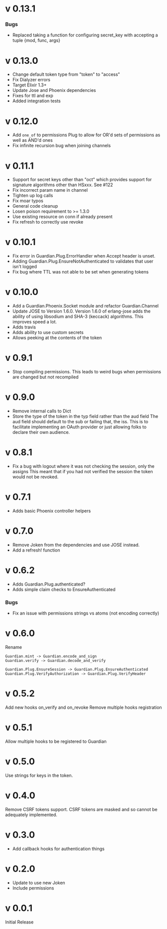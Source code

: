 # v 0.13.1

### Bugs

* Replaced taking a function for configuring secret_key with accepting a tuple {mod, func, args}

# v 0.13.0

* Change default token type from "token" to "access"
* Fix Dialyzer errors
* Target Elixir 1.3+
* Update Jose and Phoenix dependencies
* Fixes for ttl and exp
* Added integration tests

# v 0.12.0
* Add `one_of` to permissions Plug to allow for OR'd sets of permissions as well as AND'd ones
* Fix infinite recursion bug when joining channels

# v 0.11.1

* Support for secret keys other than "oct" which provides support for signature
  algorithms other than HSxxx. See #122
* Fix incorrect param name in channel
* Tighten up log calls
* Fix moar typos
* General code cleanup
* Losen poison requirement to >= 1.3.0
* Use existing resource on conn if already present
* Fix refresh to correctly use revoke

# v 0.10.1

* Fix error in Guardian.Plug.ErrorHandler when Accept header is unset.
* Adding Guardian.Plug.EnsureNotAuthenticated to validates that user isn't logged
* Fix bug where TTL was not able to be set when generating tokens

# v 0.10.0

* Add a Guardian.Phoenix.Socket module and refactor Guardian.Channel
* Update JOSE to Version 1.6.0. Version 1.6.0 of erlang-jose
adds the ability of using libsodium and SHA-3 (keccack) algorithms.
This improves speed a lot.
* Adds travis
* Adds ability to use custom secrets
* Allows peeking at the contents of the token

# v 0.9.1

* Stop compiling permissions. This leads to weird bugs when permissions are
  changed but not recompiled

# v 0.9.0

* Remove internal calls to Dict
* Store the type of the token in the typ field rather than the aud field
  The aud field should default to the sub or failing that, the iss.
  This is to facilitate implementing an OAuth provider or just allowing
  folks to declare their own audience.

# v 0.8.1

* Fix a bug with logout where it was not checking the session, only the assigns
  This meant that if you had not verified the session the token would not be
  revoked.

# v 0.7.1

* Adds basic Phoenix controller helpers

# v 0.7.0

* Remove Joken from the dependencies and use JOSE instead.
* Add a refresh! function

# v 0.6.2

* Adds Guardian.Plug.authenticated?
* Adds simple claim checks to EnsureAuthenticated

### Bugs

* Fix an issue with permissions strings vs atoms (not encoding correctly)

# v 0.6.0
Rename

    Guardian.mint -> Guardian.encode_and_sign
    Guardian.verify -> Guardian.decode_and_verify

    Guardian.Plug.EnsureSession -> Guardian.Plug.EnsureAuthenticated
    Guardian.Plug.VerifyAuthorization -> Guardian.Plug.VerifyHeader

# v 0.5.2

Add new hooks on\_verify and on\_revoke
Remove multiple hooks registration

# v 0.5.1

Allow multiple hooks to be registered to Guardian

# v 0.5.0

Use strings for keys in the token.

# v 0.4.0

Remove CSRF tokens support. CSRF tokens are masked and so cannot be adequately
implemented.

# v 0.3.0

* Add callback hooks for authentication things

# v 0.2.0

* Update to use new Joken
* Include permissions

# v 0.0.1

Initial Release
